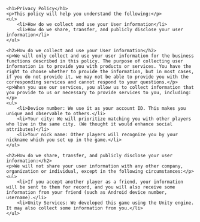 
    <h1>Privacy Policy</h1>
    <p>This policy will help you understand the following:</p>
    <ul>
        <li>How do we collect and use your User information</li>
        <li>How do we share, transfer, and publicly disclose your user information</li>
    </ul>
    
    <h2>How do we collect and use your User information</h2>
    <p>We will only collect and use your user information for the business functions described in this policy. The purpose of collecting user information is to provide you with products or services. You have the right to choose whether to provide the information, but in most cases, if you do not provide it, we may not be able to provide you with the corresponding services and cannot respond to your questions.</p>
    <p>When you use our services, you allow us to collect information that you provide to us or necessary to provide services to you, including:</p>
    <ul>
        <li>Device number: We use it as your account ID. This makes you unique and observable to others.</li>
        <li>Your city: We will prioritize matching you with other players who live in the same city. (We thought it would enhance social attributes)</li>
        <li>Your nick name: Other players will recognize you by your nickname which you set up in the game.</li>
    </ul>
    
    <h2>How do we share, transfer, and publicly disclose your user information:</h2>
    <p>We will not share your user information with any other company, organization or individual, except in the following circumstances:</p>
    <ul>
        <li>If you accept another player as a friend, your information will be sent to them for record, and you will also receive some information from your friend (such as Android device number, username).</li>
        <li>Unity Services: We developed this game using the Unity engine. It may also collect some information from you.</li>
    </ul>
</body>
</html>
